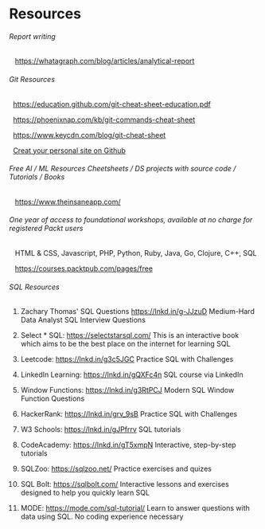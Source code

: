 # Resources

###### Report writing

&nbsp;&nbsp; https://whatagraph.com/blog/articles/analytical-report

###### Git Resources
&nbsp;&nbsp;https://education.github.com/git-cheat-sheet-education.pdf

&nbsp;&nbsp;https://phoenixnap.com/kb/git-commands-cheat-sheet

&nbsp;&nbsp;https://www.keycdn.com/blog/git-cheat-sheet

&nbsp;&nbsp;[Creat your personal site on Github](https://drive.google.com/file/d/1tIiObynoKeLeTtrYbYEuPOnGW1RVsPjO/view?usp=sharing)


###### Free AI / ML Resources Cheetsheets / DS projects with source code / Tutorials / Books
&nbsp;&nbsp; https://www.theinsaneapp.com/ 

###### One year of access to foundational workshops, available at no charge for registered Packt users
&nbsp;&nbsp; HTML & CSS, Javascript, PHP, Python, Ruby, Java, Go, Clojure, C++, SQL

&nbsp;&nbsp; https://courses.packtpub.com/pages/free

###### SQL  Resources
1. Zachary Thomas' SQL Questions https://lnkd.in/g-JJzuD
Medium-Hard Data Analyst SQL Interview Questions

2. Select * SQL: https://selectstarsql.com/
This is an interactive book which aims to be the best place on the internet for learning SQL

3. Leetcode: https://lnkd.in/g3c5JGC
Practice SQL with Challenges

4. LinkedIn Learning: https://lnkd.in/gQXFc4n
SQL course via LinkedIn

5. Window Functions: https://lnkd.in/g3RtPCJ
Modern SQL Window Function Questions

6. HackerRank: https://lnkd.in/grv_9sB
Practice SQL with Challenges

7. W3 Schools: https://lnkd.in/gJPfrrv
SQL tutorials

8. CodeAcademy: https://lnkd.in/gT5xmpN
Interactive, step-by-step tutorials

9. SQLZoo: https://sqlzoo.net/
Practice exercises and quizes

10. SQL Bolt: https://sqlbolt.com/
Interactive lessons and exercises designed to help you quickly learn SQL

11. MODE: https://mode.com/sql-tutorial/ Learn to answer questions with data using SQL. No coding experience necessary



